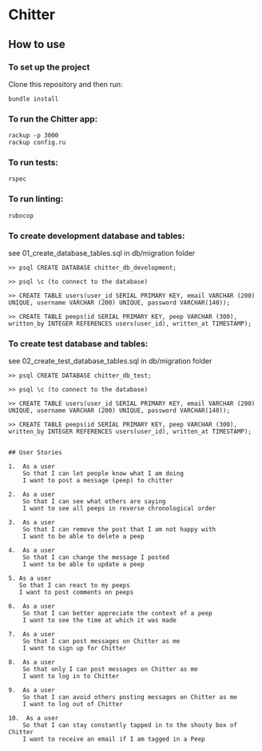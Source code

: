 # Chitter


## How to use

### To set up the project

Clone this repository and then run:

```
bundle install
```

### To run the Chitter app:

```
rackup -p 3000
rackup config.ru
```

### To run tests:

```
rspec
```

### To run linting:

```
rubocop
```
### To create development database and tables:

see 01_create_database_tables.sql in db/migration folder
```
>> psql CREATE DATABASE chitter_db_development;

>> psql \c (to connect to the database)

>> CREATE TABLE users(user_id SERIAL PRIMARY KEY, email VARCHAR (200) UNIQUE, username VARCHAR (200) UNIQUE, password VARCHAR(140));

>> CREATE TABLE peeps(id SERIAL PRIMARY KEY, peep VARCHAR (300), written_by INTEGER REFERENCES users(user_id), written_at TIMESTAMP);

```
### To create test database and tables:

see 02_create_test_database_tables.sql in db/migration folder
```
>> psql CREATE DATABASE chitter_db_test;

>> psql \c (to connect to the database)

>> CREATE TABLE users(user_id SERIAL PRIMARY KEY, email VARCHAR (200) UNIQUE, username VARCHAR (200) UNIQUE, password VARCHAR(140));

>> CREATE TABLE peeps(id SERIAL PRIMARY KEY, peep VARCHAR (300), written_by INTEGER REFERENCES users(user_id), written_at TIMESTAMP);


## User Stories

1.  As a user
    So that I can let people know what I am doing  
    I want to post a message (peep) to chitter

2.  As a user
    So that I can see what others are saying  
    I want to see all peeps in reverse chronological order

3.  As a user
    So that I can remove the post that I am not happy with
    I want to be able to delete a peep

4.  As a user
    So that I can change the message I posted
    I want to be able to update a peep

5. As a user
   So that I can react to my peeps
   I want to post comments on peeps

6.  As a user
    So that I can better appreciate the context of a peep
    I want to see the time at which it was made

7.  As a user
    So that I can post messages on Chitter as me
    I want to sign up for Chitter

8.  As a user
    So that only I can post messages on Chitter as me
    I want to log in to Chitter

9.  As a user
    So that I can avoid others posting messages on Chitter as me
    I want to log out of Chitter

10.  As a user
    So that I can stay constantly tapped in to the shouty box of Chitter
    I want to receive an email if I am tagged in a Peep